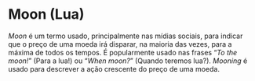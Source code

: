 # Moon (Lua)

_Moon_ é um termo usado, principalmente nas mídias sociais, para indicar que o preço de uma moeda irá disparar, na maioria das vezes, para a máxima de todos os tempos. É popularmente usado nas frases “_To the moon!_” (Para a lua!) ou “_When moon?_” (Quando teremos lua?). _Mooning_ é usado para descrever a ação crescente do preço de uma moeda.